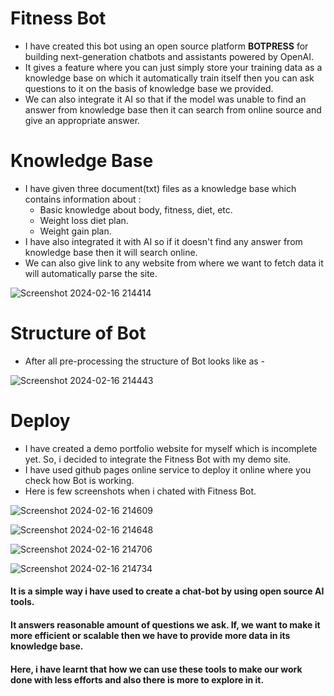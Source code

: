 # Fitness Bot
- I have created this bot using an open source platform **BOTPRESS** for building next-generation chatbots and assistants powered by OpenAI.
- It gives a feature where you can just simply store your training data as a knowledge base on which it automatically train itself then you can ask questions to it on the basis of knowledge base we provided.
- We can also integrate it AI so that if the model was unable to find an answer from knowledge base then it can search from online source and give an appropriate answer.

# Knowledge Base
- I have given three document(txt) files as a knowledge base which contains information about :
   - Basic knowledge about body, fitness, diet, etc.
   - Weight loss diet plan.
   - Weight gain plan.
- I have also integrated it with AI so if it doesn't find any answer from knowledge base then it will search online.
- We can also give link to any website from where we want to fetch data it will automatically parse the site.
  

![Screenshot 2024-02-16 214414](https://github.com/who-deepanshu/portfolio/assets/129099978/791d0861-b9fd-4a79-a404-0d89349f0e49)


# Structure of Bot
- After all pre-processing the structure of Bot looks like as - 


![Screenshot 2024-02-16 214443](https://github.com/who-deepanshu/portfolio/assets/129099978/cfd6ea7e-efcf-4e62-905a-9f6d8543282d)


# Deploy
- I have created a demo portfolio website for myself which is incomplete yet. So, i decided to integrate the Fitness Bot with my demo site.
- I have used github pages online service to deploy it online where you check how Bot is working.
- Here is few screenshots when i chated with Fitness Bot.


![Screenshot 2024-02-16 214609](https://github.com/who-deepanshu/portfolio/assets/129099978/73096cb1-ab24-4019-8859-934685ae4e02)


![Screenshot 2024-02-16 214648](https://github.com/who-deepanshu/portfolio/assets/129099978/907eed27-6d68-4015-8559-16a1669af02d)


![Screenshot 2024-02-16 214706](https://github.com/who-deepanshu/portfolio/assets/129099978/6f6fe5ad-4c60-4ecf-abc5-daf18f1aa03b)


![Screenshot 2024-02-16 214734](https://github.com/who-deepanshu/portfolio/assets/129099978/c4d27496-1e2a-4fa6-846a-80a201cdd155)




<h4>It is a simple way i have used to create a chat-bot by using open source AI tools.</h4>
<h4>It answers reasonable amount of questions we ask. If, we want to make it more efficient or scalable then we have to provide more data in its knowledge base.</h4>
<h4>Here, i have learnt that how we can use these tools to make our work done with less efforts and also there is more to explore in it.</h4>








